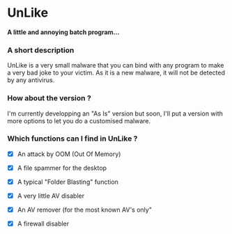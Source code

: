 # UnLike

__A little and annoying batch program...__

### A short description
UnLike is a very small malware that you can bind with any program to make a very bad joke to your victim. As it is a new malware, it will not be detected by any antivirus. 

### How about the version ?

I'm currently developping an "As Is" version but soon, I'll put a version with more options to let you do  a customised malware.

### Which functions can I find in UnLike ?

- [x] An attack by OOM (Out Of Memory) 

- [x] A file spammer for the desktop

- [x] A typical "Folder Blasting" function

- [x] A very little AV disabler

- [x] An AV remover (for the most known AV's only"

- [x] A firewall disabler
